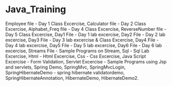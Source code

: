 # Java_Training

Employee file - Day 1 Class Excercise,
Calculator file - Day 2 Class Excercise,
Alphabet_Freq file - Day 4 Class Excercise,
ReverseNumber file - Day 5 Class Excercise,
Day1 File - Day 1 lab excercise,
Day2 File - Day 2 lab excercise,
Day3 File - Day 3 lab excercise & Class Excercise,
Day4 File - Day 4 lab excercise,
Day5 File - Day 5 lab excercise,
Day6 File - Day 6 lab excercise,
Streams File - Sample Programs on Stream,
Sql - Sql Lab Excercise,
Html - Html Excercise,
Css - Css Excercise,
Java Script Excercise - Form Validation,
Servlet Excercise - Sample Programs using Jsp and servlets,
Spring Demo,
SpringMvc,
SpringMvcLogin,
SpringHibernateDemo - spring hibernate validatordemo,
SpringHibernateAnnotation,
HibernateDemo,
HibernateDemo2.

